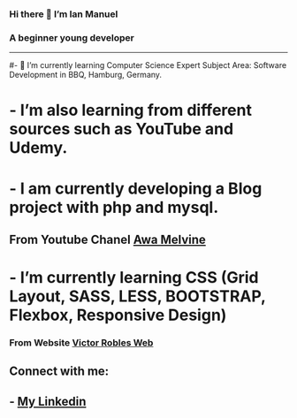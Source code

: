 ### Hi there 👋 I’m Ian Manuel
### A beginner young developer
***
#- 🌱 I’m currently learning Computer Science Expert Subject Area: Software Development in BBQ, Hamburg, Germany.
# - I’m also learning from different sources such as YouTube and Udemy.

# - I am currently developing a Blog project with php and mysql. 
##       From Youtube Chanel [Awa Melvine](https://youtu.be/fPYOhQn95fw?si=F2SuYZ2oMKJD29vC)

#    - I’m currently learning CSS (Grid Layout, SASS, LESS, BOOTSTRAP, Flexbox, Responsive Design) 
###       From Website [Victor Robles Web](https://victorroblesweb.es/academy/)


## Connect with me:
##    - [My Linkedin](http://www.linkedin.com/in/ian-paniagua)


<!--
**IanPaniagua/IanPaniagua** is a ✨ _special_ ✨ repository because its `README.md` (this file) appears on your GitHub profile.

Here are some ideas to get you started:

- 🔭 I’m currently working on ...
- 🌱 I’m currently learning ...
- 👯 I’m looking to collaborate on ...
- 🤔 I’m looking for help with ...
- 💬 Ask me about ...
- 📫 How to reach me: ...
- 😄 Pronouns: ...
- ⚡ Fun fact: ...
-->
